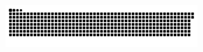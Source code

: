 <picture>
  <source media="(prefers-color-scheme: dark)" srcset="https://raw.githubusercontent.com/MarineHakobyan/MarineHakobyan/c11941d2b3b60626e2723046771968d00069dbab/github-contribution-grid-snake-dark.svg" />
  <source media="(prefers-color-scheme: light)" srcset="https://raw.githubusercontent.com/MarineHakobyan/MarineHakobyan/c11941d2b3b60626e2723046771968d00069dbab/github-contribution-grid-snake.svg" />
  <img alt="github-snake" src="https://raw.githubusercontent.com/MarineHakobyan/MarineHakobyan/c11941d2b3b60626e2723046771968d00069dbab/github-contribution-grid-snake-dark.svg" />
</picture>
